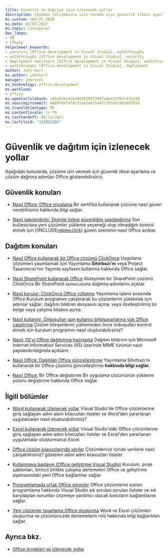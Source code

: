 ```yaml
---
title: Güvenlik ve dağıtım için izlenecek yollar
description: Çözümün çalışmasına izin vermek için güvenlik ilkesi ayarlamayı ve Office dağıtmayı öğrenin.
ms.custom: SEO-VS-2020
ms.date: 02/02/2017
ms.topic: conceptual
dev_langs:
- VB
- CSharp
helpviewer_keywords:
- security [Office development in Visual Studio], walkthroughs
- walkthroughs [Office development in Visual Studio], security
- deployment manifests [Office development in Visual Studio], walkthroughs
- walkthroughs [Office development in Visual Studio], deployment
author: John-Hart
ms.author: johnhart
manager: jmartens
ms.technology: office-development
ms.workload:
- office
ms.openlocfilehash: c8ea97bc426a460529372967ade433787c47a14d
ms.sourcegitcommit: 68897da7d74c31ae1ebf5d47c7b5ddc9b108265b
ms.translationtype: MT
ms.contentlocale: tr-TR
ms.lasthandoff: 08/13/2021
ms.locfileid: "122032205"
---
```

# <a name="security-and-deployment-walkthroughs"></a>Güvenlik ve dağıtım için izlenecek yollar
  Aşağıdaki konularda, çözüme izin vermek için güvenlik ilkesi ayarlama ve çözüm dağıtma adımları Office gösterebilirsiniz.

## <a name="security-topics"></a>Güvenlik konuları
- [Nasıl Office: Office imzalama](../vsto/how-to-sign-office-solutions.md) Bir sertifika kullanarak çözüme nasıl güven verebilirsiniz hakkında bilgi sağlar.

- [Nasıl yapılandırılır: Ekleme listesi güvenliğini yapılandırma](../vsto/how-to-configure-inclusion-list-security.md) Son kullanıcılara yeni çözümler yükleme seçeneği olup olmadığını kontrol etmek için [!INCLUDE[ndptecclick](../vsto/includes/ndptecclick-md.md)] güven isteminin nasıl Office açıklar.

## <a name="deployment-topics"></a>Dağıtım konuları
- [Nasıl Office kullanarak bir Office çözümü ClickOnce](/previous-versions/bb386095(v=vs.110)) Uygulama çözümleri yayımlamak için Yayımlama  **Sihirbazı'nı** veya Project Tasarımcısı'nın Yayımla sayfasını kullanma hakkında Office sağlar.

- [Nasıl SharePoint kullanarak Office](/previous-versions/bb608595(v=vs.110)) düzeyinde bir SharePoint çözümü ClickOnce Bir SharePoint sunucusuna dağıtma adımlarını açıklar.

- [Nasıl kurulur: ClickOnce Office yükleme](/previous-versions/bb608592(v=vs.110)) Yayımlama işlemi sırasında Office Kurulum programını çalıştırarak bu çözümlerini yüklemek için adımlar sağlar; dağıtım bildirim dosyasını açma; veya özelleştirilmiş bir belge veya çalışma kitabını açma.

- [Nasıl kullanılır: Önkoşulları son kullanıcı bilgisayarlarına yük Office çalıştırma](/previous-versions/bb608608(v=vs.110)) Çözüm bileşenlerini yüklemeden önce önkoşulları kontrol etmek için kurulum programını nasıl oluşturabilirsiniz?

- [Nasıl: IIS'yi Office dağıtımına hazırlama](/previous-versions/bb608629(v=vs.110)) Dağıtım bildirimi için Microsoft Internet Information Services (IIS) üzerinde MIME türünün nasıl yapılandırıldığında açıklanır.

- [Nasıl Office: Dağıtılan Office güncelleştirme](/previous-versions/bb157871(v=vs.110)) Yayımlama Sihirbazı'nı kullanarak bir Office çözümü güncelleştirme **hakkında bilgi sağlar.**

- [Nasıl Office:](/previous-versions/bb608626(v=vs.110)) Bir Office değiştirme Bir uygulama çözümünün yükleme yolunu değiştirme hakkında Office sağlar.

## <a name="related-sections"></a>İlgili bölümler
- [Word kullanarak izlenecek yollar](../vsto/walkthroughs-using-word.md) Visual Studio'de Office çözümlerine giriş sağlayan adım adım kılavuzları listeler ve Word'den yararlanan uygulamaları nasıl oluşturabilirsiniz?

- [Excel kullanarak izlenecek yollar](../vsto/walkthroughs-using-excel.md) Visual Studio'daki Office çözümlerine giriş sağlayan adım adım kılavuzları listeler ve Excel'den yararlanan uygulamalar oluşturmanızı Excel.

- [Office çözüm kılavuzlarında veriler](../vsto/data-in-office-solutions-walkthroughs.md) Çözümleriniz içinde verilerle nasıl çalışabilirsiniz? gösteren adım adım kılavuzları listeler.

- [Kullanmaya başlayın &#40;Office geliştirme Visual Studio&#41;](../vsto/getting-started-office-development-in-visual-studio.md) Kurulum, proje şablonları, birincil birlikte çalışma derlemeleri Office ve geliştirme aşamasındaki yeni Office bağlantılar sağlar.

- [Programlamada ortak Office görevler](../vsto/common-tasks-in-office-programming.md) Office çözümlerini içeren programlama hakkında Visual Studio sık sorulan soruları listeler ve sık karşılaşılan sorunları çözmeye yardımcı olacak konuların bağlantılarını sağlar.

- [Yeni çözümler tasarlama Office oluşturma](../vsto/designing-and-creating-office-solutions.md) Word ve Excel çözümleri oluşturma ve çözümünüzde derlemelerin rolü hakkında bilgi bağlantıları sağlar.

## <a name="see-also"></a>Ayrıca bkz.
- [Office örnekleri ve izlenecek yollar](../vsto/office-development-samples-and-walkthroughs.md)